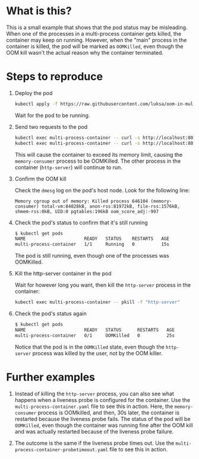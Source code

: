 # What is this?

This is a small example that shows that the pod status may be misleading. 
When one of the processes in a multi-process container gets killed, the container may keep on running.
However, when the "main" process in the container is killed, the pod will be marked as `OOMKilled`, even though the OOM kill wasn't the actual reason why the container terminated.

# Steps to reproduce

1. Deploy the pod 

   ```bash
   kubectl apply -f https://raw.githubusercontent.com/luksa/oom-in-multi-process-container/refs/heads/master/multi-process-container-noprobe.yaml
   ```

   Wait for the pod to be running.

2. Send two requests to the pod

   ```bash
   kubectl exec multi-process-container -- curl -s http://localhost:8080
   kubectl exec multi-process-container -- curl -s http://localhost:8080
   ```

   This will cause the container to exceed its memory limit, causing the `memory-consumer` process to be OOMKilled. 
   The other process in the container (`http-server`) will continue to run.

3. Confirm the OOM kill

   Check the `dmesg` log on the pod's host node. Look for the following line:
   
   ```
   Memory cgroup out of memory: Killed process 646104 (memory-consumer) total-vm:84028kB, anon-rss:81972kB, file-rss:1576kB, shmem-rss:0kB, UID:0 pgtables:196kB oom_score_adj:-997
   ```

4. Check the pod's status to confirm that it's still running

   ```bash
   $ kubectl get pods
   NAME                      READY   STATUS    RESTARTS   AGE
   multi-process-container   1/1     Running   0          15s
   ```
   
   The pod is still running, even though one of the processes was OOMKilled.

5. Kill the http-server container in the pod

   Wait for however long you want, then kill the `http-server` process in the container:
   
   ```bash
   kubectl exec multi-process-container -- pkill -f "http-server"
   ```

6. Check the pod's status again

   ```bash
   $ kubectl get pods
   NAME                      READY   STATUS      RESTARTS   AGE
   multi-process-container   0/1     OOMKilled   0          25s
   ```
   
   Notice that the pod is in the `OOMKilled` state, even though the `http-server` process was killed by the user, not by the OOM killer.


# Further examples

1. Instead of killing the `http-server` process, you can also see what happens when a liveness probe is configured for the container. 
Use the `multi-process-container.yaml` file to see this in action.
Here, the `memory-consumer` process is OOMkilled, and then, 30s later, the container is restarted because the liveness probe fails. 
The status of the pod will be `OOMKilled`, even though the container was running fine after the OOM kill and was actually restarted because of the liveness probe failure.

2. The outcome is the same if the liveness probe times out. Use the `multi-process-container-probetimeout.yaml` file to see this in action.